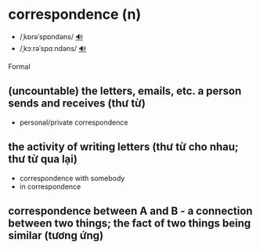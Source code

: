 # correspondence (n)

- /ˌkɒrəˈspɒndəns/ [🔊](https://www.oxfordlearnersdictionaries.com/media/english/uk_pron/c/cor/corre/correspondence__gb_3.mp3)
- /ˌkɔːrəˈspɑːndəns/ [🔊](https://www.oxfordlearnersdictionaries.com/media/english/us_pron/c/cor/corre/correspondence__us_1_rr.mp3)

Formal

## (uncountable) the letters, emails, etc. a person sends and receives (thư từ)

- personal/private correspondence

## the activity of writing letters (thư từ cho nhau; thư từ qua lại)

- correspondence with somebody
- in correspondence

## correspondence between A and B - a connection between two things; the fact of two things being similar (tương ứng)